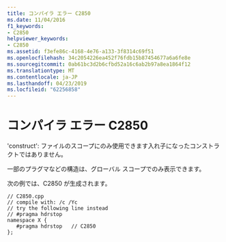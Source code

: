 ```yaml
---
title: コンパイラ エラー C2850
ms.date: 11/04/2016
f1_keywords:
- C2850
helpviewer_keywords:
- C2850
ms.assetid: f3efe86c-4168-4e76-a133-3f8314c69f51
ms.openlocfilehash: 34c2054226ea452f76fdb15b87454677a6a6fe8e
ms.sourcegitcommit: 0ab61bc3d2b6cfbd52a16c6ab2b97a8ea1864f12
ms.translationtype: MT
ms.contentlocale: ja-JP
ms.lasthandoff: 04/23/2019
ms.locfileid: "62256858"
---
```

# <a name="compiler-error-c2850"></a>コンパイラ エラー C2850

'construct': ファイルのスコープにのみ使用できます入れ子になったコンストラクトではありません。

一部のプラグマなどの構造は、グローバル スコープでのみ表示できます。

次の例では、C2850 が生成されます。

```
// C2850.cpp
// compile with: /c /Yc
// try the following line instead
// #pragma hdrstop
namespace X {
   #pragma hdrstop   // C2850
};
```